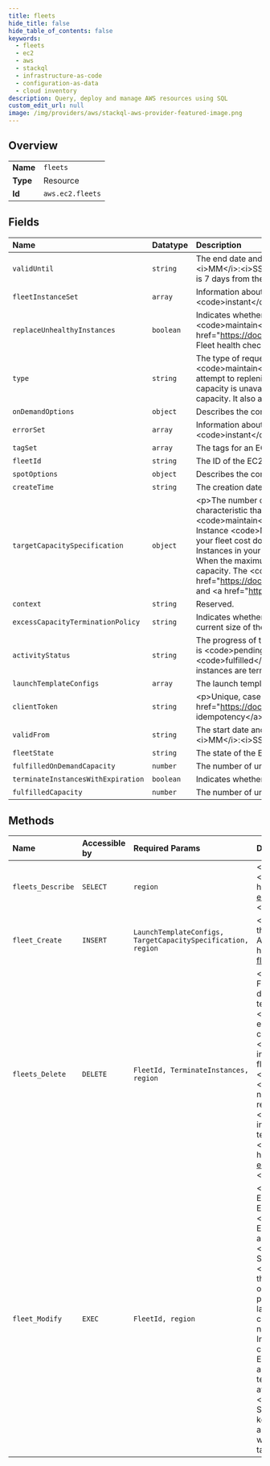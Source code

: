 ```yaml
---
title: fleets
hide_title: false
hide_table_of_contents: false
keywords:
  - fleets
  - ec2
  - aws    
  - stackql
  - infrastructure-as-code
  - configuration-as-data
  - cloud inventory
description: Query, deploy and manage AWS resources using SQL
custom_edit_url: null
image: /img/providers/aws/stackql-aws-provider-featured-image.png
---
```

  
    

## Overview
<table><tbody>
<tr><td><b>Name</b></td><td><code>fleets</code></td></tr>
<tr><td><b>Type</b></td><td>Resource</td></tr>
<tr><td><b>Id</b></td><td><code>aws.ec2.fleets</code></td></tr>
</tbody></table>

## Fields
| Name | Datatype | Description |
|:-----|:---------|:------------|
| `validUntil` | `string` | The end date and time of the request, in UTC format (for example, &lt;i&gt;YYYY&lt;/i&gt;-&lt;i&gt;MM&lt;/i&gt;-&lt;i&gt;DD&lt;/i&gt;T&lt;i&gt;HH&lt;/i&gt;:&lt;i&gt;MM&lt;/i&gt;:&lt;i&gt;SS&lt;/i&gt;Z). At this point, no new instance requests are placed or able to fulfill the request. The default end date is 7 days from the current date.  |
| `fleetInstanceSet` | `array` | Information about the instances that were launched by the fleet. Valid only when &lt;b&gt;Type&lt;/b&gt; is set to &lt;code&gt;instant&lt;/code&gt;. |
| `replaceUnhealthyInstances` | `boolean` | Indicates whether EC2 Fleet should replace unhealthy Spot Instances. Supported only for fleets of type &lt;code&gt;maintain&lt;/code&gt;. For more information, see &lt;a href="https://docs.aws.amazon.com/AWSEC2/latest/UserGuide/manage-ec2-fleet.html#ec2-fleet-health-checks"&gt;EC2 Fleet health checks&lt;/a&gt; in the &lt;i&gt;Amazon EC2 User Guide&lt;/i&gt;. |
| `type` | `string` | The type of request. Indicates whether the EC2 Fleet only &lt;code&gt;requests&lt;/code&gt; the target capacity, or also attempts to &lt;code&gt;maintain&lt;/code&gt; it. If you request a certain target capacity, EC2 Fleet only places the required requests; it does not attempt to replenish instances if capacity is diminished, and it does not submit requests in alternative capacity pools if capacity is unavailable. To maintain a certain target capacity, EC2 Fleet places the required requests to meet this target capacity. It also automatically replenishes any interrupted Spot Instances. Default: &lt;code&gt;maintain&lt;/code&gt;. |
| `onDemandOptions` | `object` | Describes the configuration of On-Demand Instances in an EC2 Fleet. |
| `errorSet` | `array` | Information about the instances that could not be launched by the fleet. Valid only when &lt;b&gt;Type&lt;/b&gt; is set to &lt;code&gt;instant&lt;/code&gt;. |
| `tagSet` | `array` | The tags for an EC2 Fleet resource. |
| `fleetId` | `string` | The ID of the EC2 Fleet. |
| `spotOptions` | `object` | Describes the configuration of Spot Instances in an EC2 Fleet. |
| `createTime` | `string` | The creation date and time of the EC2 Fleet. |
| `targetCapacitySpecification` | `object` | &lt;p&gt;The number of units to request. You can choose to set the target capacity in terms of instances or a performance characteristic that is important to your application workload, such as vCPUs, memory, or I/O. If the request type is &lt;code&gt;maintain&lt;/code&gt;, you can specify a target capacity of 0 and add capacity later.&lt;/p&gt; &lt;p&gt;You can use the On-Demand Instance &lt;code&gt;MaxTotalPrice&lt;/code&gt; parameter, the Spot Instance &lt;code&gt;MaxTotalPrice&lt;/code&gt;, or both to ensure that your fleet cost does not exceed your budget. If you set a maximum price per hour for the On-Demand Instances and Spot Instances in your request, EC2 Fleet will launch instances until it reaches the maximum amount that you're willing to pay. When the maximum amount you're willing to pay is reached, the fleet stops launching instances even if it hasn’t met the target capacity. The &lt;code&gt;MaxTotalPrice&lt;/code&gt; parameters are located in &lt;a href="https://docs.aws.amazon.com/AWSEC2/latest/APIReference/API_OnDemandOptions.html"&gt;OnDemandOptions&lt;/a&gt; and &lt;a href="https://docs.aws.amazon.com/AWSEC2/latest/APIReference/API_SpotOptions"&gt;SpotOptions&lt;/a&gt;.&lt;/p&gt; |
| `context` | `string` | Reserved. |
| `excessCapacityTerminationPolicy` | `string` | Indicates whether running instances should be terminated if the target capacity of the EC2 Fleet is decreased below the current size of the EC2 Fleet. |
| `activityStatus` | `string` | The progress of the EC2 Fleet. If there is an error, the status is &lt;code&gt;error&lt;/code&gt;. After all requests are placed, the status is &lt;code&gt;pending_fulfillment&lt;/code&gt;. If the size of the EC2 Fleet is equal to or greater than its target capacity, the status is &lt;code&gt;fulfilled&lt;/code&gt;. If the size of the EC2 Fleet is decreased, the status is &lt;code&gt;pending_termination&lt;/code&gt; while instances are terminating. |
| `launchTemplateConfigs` | `array` | The launch template and overrides. |
| `clientToken` | `string` | &lt;p&gt;Unique, case-sensitive identifier that you provide to ensure the idempotency of the request. For more information, see &lt;a href="https://docs.aws.amazon.com/AWSEC2/latest/APIReference/Run_Instance_Idempotency.html"&gt;Ensuring idempotency&lt;/a&gt;.&lt;/p&gt; &lt;p&gt;Constraints: Maximum 64 ASCII characters&lt;/p&gt; |
| `validFrom` | `string` | The start date and time of the request, in UTC format (for example, &lt;i&gt;YYYY&lt;/i&gt;-&lt;i&gt;MM&lt;/i&gt;-&lt;i&gt;DD&lt;/i&gt;T&lt;i&gt;HH&lt;/i&gt;:&lt;i&gt;MM&lt;/i&gt;:&lt;i&gt;SS&lt;/i&gt;Z). The default is to start fulfilling the request immediately.  |
| `fleetState` | `string` | The state of the EC2 Fleet. |
| `fulfilledOnDemandCapacity` | `number` | The number of units fulfilled by this request compared to the set target On-Demand capacity. |
| `terminateInstancesWithExpiration` | `boolean` | Indicates whether running instances should be terminated when the EC2 Fleet expires.  |
| `fulfilledCapacity` | `number` | The number of units fulfilled by this request compared to the set target capacity. |
## Methods
| Name | Accessible by | Required Params | Description |
|:-----|:--------------|:----------------|:------------|
| `fleets_Describe` | `SELECT` | `region` | &lt;p&gt;Describes the specified EC2 Fleets or all of your EC2 Fleets.&lt;/p&gt; &lt;p&gt;For more information, see &lt;a href="https://docs.aws.amazon.com/AWSEC2/latest/UserGuide/manage-ec2-fleet.html#monitor-ec2-fleet"&gt;Monitor your EC2 Fleet&lt;/a&gt; in the &lt;i&gt;Amazon EC2 User Guide&lt;/i&gt;.&lt;/p&gt; |
| `fleet_Create` | `INSERT` | `LaunchTemplateConfigs, TargetCapacitySpecification, region` | &lt;p&gt;Launches an EC2 Fleet.&lt;/p&gt; &lt;p&gt;You can create a single EC2 Fleet that includes multiple launch specifications that vary by instance type, AMI, Availability Zone, or subnet.&lt;/p&gt; &lt;p&gt;For more information, see &lt;a href="https://docs.aws.amazon.com/AWSEC2/latest/UserGuide/ec2-fleet.html"&gt;EC2 Fleet&lt;/a&gt; in the &lt;i&gt;Amazon EC2 User Guide&lt;/i&gt;.&lt;/p&gt; |
| `fleets_Delete` | `DELETE` | `FleetId, TerminateInstances, region` | &lt;p&gt;Deletes the specified EC2 Fleet.&lt;/p&gt; &lt;p&gt;After you delete an EC2 Fleet, it launches no new instances.&lt;/p&gt; &lt;p&gt;You must specify whether a deleted EC2 Fleet should also terminate its instances. If you choose to terminate the instances, the EC2 Fleet enters the &lt;code&gt;deleted_terminating&lt;/code&gt; state. Otherwise, the EC2 Fleet enters the &lt;code&gt;deleted_running&lt;/code&gt; state, and the instances continue to run until they are interrupted or you terminate them manually.&lt;/p&gt; &lt;p&gt;For &lt;code&gt;instant&lt;/code&gt; fleets, EC2 Fleet must terminate the instances when the fleet is deleted. A deleted &lt;code&gt;instant&lt;/code&gt; fleet with running instances is not supported.&lt;/p&gt; &lt;p class="title"&gt; &lt;b&gt;Restrictions&lt;/b&gt; &lt;/p&gt; &lt;ul&gt; &lt;li&gt; &lt;p&gt;You can delete up to 25 &lt;code&gt;instant&lt;/code&gt; fleets in a single request. If you exceed this number, no &lt;code&gt;instant&lt;/code&gt; fleets are deleted and an error is returned. There is no restriction on the number of fleets of type &lt;code&gt;maintain&lt;/code&gt; or &lt;code&gt;request&lt;/code&gt; that can be deleted in a single request.&lt;/p&gt; &lt;/li&gt; &lt;li&gt; &lt;p&gt;Up to 1000 instances can be terminated in a single request to delete &lt;code&gt;instant&lt;/code&gt; fleets.&lt;/p&gt; &lt;/li&gt; &lt;/ul&gt; &lt;p&gt;For more information, see &lt;a href="https://docs.aws.amazon.com/AWSEC2/latest/UserGuide/manage-ec2-fleet.html#delete-fleet"&gt;Delete an EC2 Fleet&lt;/a&gt; in the &lt;i&gt;Amazon EC2 User Guide&lt;/i&gt;.&lt;/p&gt; |
| `fleet_Modify` | `EXEC` | `FleetId, region` | &lt;p&gt;Modifies the specified EC2 Fleet.&lt;/p&gt; &lt;p&gt;You can only modify an EC2 Fleet request of type &lt;code&gt;maintain&lt;/code&gt;.&lt;/p&gt; &lt;p&gt;While the EC2 Fleet is being modified, it is in the &lt;code&gt;modifying&lt;/code&gt; state.&lt;/p&gt; &lt;p&gt;To scale up your EC2 Fleet, increase its target capacity. The EC2 Fleet launches the additional Spot Instances according to the allocation strategy for the EC2 Fleet request. If the allocation strategy is &lt;code&gt;lowest-price&lt;/code&gt;, the EC2 Fleet launches instances using the Spot Instance pool with the lowest price. If the allocation strategy is &lt;code&gt;diversified&lt;/code&gt;, the EC2 Fleet distributes the instances across the Spot Instance pools. If the allocation strategy is &lt;code&gt;capacity-optimized&lt;/code&gt;, EC2 Fleet launches instances from Spot Instance pools with optimal capacity for the number of instances that are launching.&lt;/p&gt; &lt;p&gt;To scale down your EC2 Fleet, decrease its target capacity. First, the EC2 Fleet cancels any open requests that exceed the new target capacity. You can request that the EC2 Fleet terminate Spot Instances until the size of the fleet no longer exceeds the new target capacity. If the allocation strategy is &lt;code&gt;lowest-price&lt;/code&gt;, the EC2 Fleet terminates the instances with the highest price per unit. If the allocation strategy is &lt;code&gt;capacity-optimized&lt;/code&gt;, the EC2 Fleet terminates the instances in the Spot Instance pools that have the least available Spot Instance capacity. If the allocation strategy is &lt;code&gt;diversified&lt;/code&gt;, the EC2 Fleet terminates instances across the Spot Instance pools. Alternatively, you can request that the EC2 Fleet keep the fleet at its current size, but not replace any Spot Instances that are interrupted or that you terminate manually.&lt;/p&gt; &lt;p&gt;If you are finished with your EC2 Fleet for now, but will use it again later, you can set the target capacity to 0.&lt;/p&gt; |
